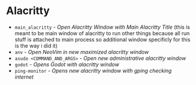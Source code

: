 # Alacritty

- `main_alacritty` - *Open Alacritty Window with Main Alacritty Title* (this is meant to be main window of alacritty to
  run other things because all run stuff is attached to main process so additional window specificly for this is the way
  i did it)
- `anv` - *Open NeoVim in new maximized alacritty window*
- `asudo <COMMAND_AND_ARGS>` - *Open new administrative alacritty window*
- `godot` - *Opens Godot with alacritty window*
- `ping-monitor` - *Opens new alacritty window with gping checking internet*
